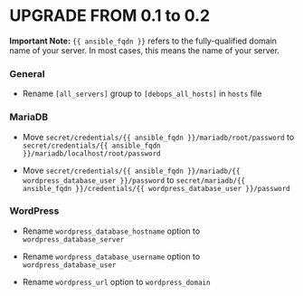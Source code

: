 # UPGRADE FROM 0.1 to 0.2

**Important Note:** `{{ ansible_fqdn }}` refers to the fully-qualified domain name of your server. In most cases, this means
the name of your server.

### General

 * Rename `[all_servers]` group to `[debops_all_hosts]` in `hosts` file

### MariaDB

 * Move `secret/credentials/{{ ansible_fqdn }}/mariadb/root/password` to `secret/credentials/{{ ansible_fqdn }}/mariadb/localhost/root/password`

 * Move `secret/credentials/{{ ansible_fqdn }}/mariadb/{{ wordpress_database_user }}/password` to `secret/mariadb/{{ ansible_fqdn }}/credentials/{{ wordpress_database_user }}/password`

### WordPress

 * Rename `wordpress_database_hostname` option to `wordpress_database_server`

 * Rename `wordpress_database_username` option to `wordpress_database_user`

 * Rename `wordpress_url` option to `wordpress_domain`
